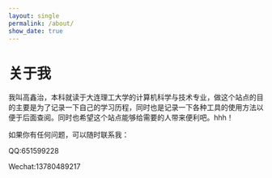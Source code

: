 ```yaml
---
layout: single
permalink: /about/
show_date: true
---
```

# 关于我

我叫高鑫治，本科就读于大连理工大学的计算机科学与技术专业，做这个站点的目的主要是为了记录一下自己的学习历程，同时也是记录一下各种工具的使用方法以便于后面查阅。同时也希望这个站点能够给需要的人带来便利吧。hhh！

如果你有任何问题，可以随时联系我：

QQ:651599228

Wechat:13780489217